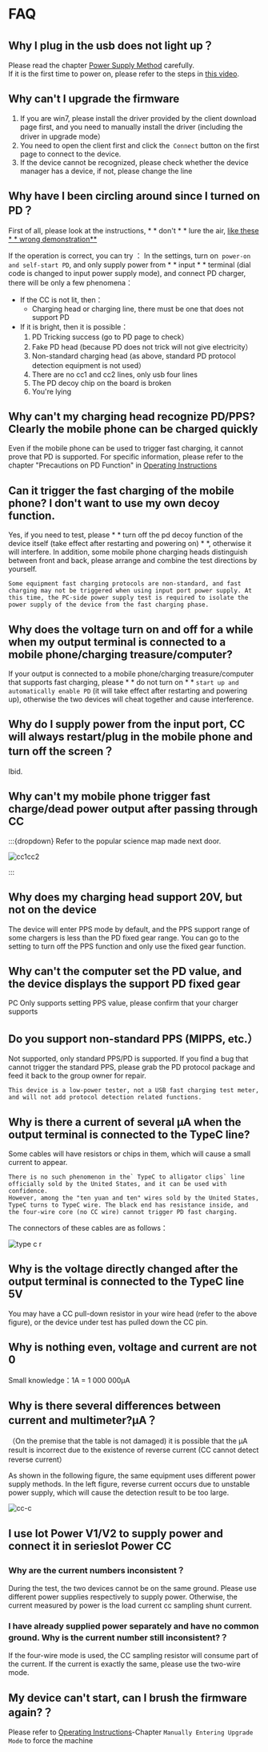 # FAQ

## Why I plug in the usb does not light up？

Please read the chapter [Power Supply Method](https://openluat.github.io/luatos-wiki-en/iotpower/cc/parts.html#id3) carefully.  
If it is the first time to power on, please refer to the steps in [this video](https://www.bilibili.com/video/BV15m4y1h7CG).

## Why can't I upgrade the firmware

1. If you are win7, please install the driver provided by the client download page first, and you need to manually install the driver (including the driver in upgrade mode）
2. You need to open the client first and click the` Connect` button on the first page to connect to the device.
3. If the device cannot be recognized, please check whether the device manager has a device, if not, please change the line

## Why have I been circling around since I turned on PD？

First of all, please look at the instructions, * * don't * * lure the air, [like these * * wrong demonstration**](wrong.md)

If the operation is correct, you can try  ：
In the settings, turn on` power-on and self-start PD`, and only supply power from * * input * * terminal (dial code is changed to input power supply mode), and connect PD charger, there will be only a few phenomena：

- If the CC is not lit, then：
  - Charging head or charging line, there must be one that does not support PD
- If it is bright, then it is possible：
  1. PD Tricking success (go to PD page to check）
  1. Fake PD head (because PD does not trick will not give electricity）
  1. Non-standard charging head (as above, standard PD protocol detection equipment is not used）
  1. There are no cc1 and cc2 lines, only usb four lines
  1. The PD decoy chip on the board is broken
  1. You're lying

## Why can't my charging head recognize PD/PPS? Clearly the mobile phone can be charged quickly

Even if the mobile phone can be used to trigger fast charging, it cannot prove that PD is supported. For specific information, please refer to the chapter "Precautions on PD Function" in [Operating Instructions](usage.md)

## Can it trigger the fast charging of the mobile phone? I don't want to use my own decoy function.

Yes, if you need to test, please * * turn off the pd decoy function of the device itself (take effect after restarting and powering on) * *, otherwise it will interfere. In addition, some mobile phone charging heads distinguish between front and back, please arrange and combine the test directions by yourself.

```{note}
Some equipment fast charging protocols are non-standard, and fast charging may not be triggered when using input port power supply. At this time, the PC-side power supply test is required to isolate the power supply of the device from the fast charging phase.
```

## Why does the voltage turn on and off for a while when my output terminal is connected to a mobile phone/charging treasure/computer?

If your output is connected to a mobile phone/charging treasure/computer that supports fast charging, please * * do not turn on * * `start up and automatically enable PD` (it will take effect after restarting and powering up), otherwise the two devices will cheat together and cause interference.

## Why do I supply power from the input port, CC will always restart/plug in the mobile phone and turn off the screen？

Ibid.

## Why can't my mobile phone trigger fast charge/dead power output after passing through CC

:::{dropdown} Refer to the popular science map made next door.

![cc1cc2](img/cc1cc2.jpg)

:::

## Why does my charging head support 20V, but not on the device

The device will enter PPS mode by default, and the PPS support range of some chargers is less than the PD fixed gear range. You can go to the setting to turn off the PPS function and only use the fixed gear function.

## Why can't the computer set the PD value, and the device displays the support PD fixed gear

PC Only supports setting PPS value, please confirm that your charger supports

## Do you support non-standard PPS (MIPPS, etc.）

Not supported, only standard PPS/PD is supported. If you find a bug that cannot trigger the standard PPS, please grab the PD protocol package and feed it back to the group owner for repair.

```{note}
This device is a low-power tester, not a USB fast charging test meter, and will not add protocol detection related functions.
```

## Why is there a current of several μA when the output terminal is connected to the TypeC line?

Some cables will have resistors or chips in them, which will cause a small current to appear.

```{note}
There is no such phenomenon in the` TypeC to alligator clips` line officially sold by the United States, and it can be used with confidence.  
However, among the "ten yuan and ten" wires sold by the United States, TypeC turns to TypeC wire. The black end has resistance inside, and the four-wire core (no CC wire) cannot trigger PD fast charging.
```

The connectors of these cables are as follows：

![type c r](img/typec_r.jpg)

## Why is the voltage directly changed after the output terminal is connected to the TypeC line 5V

You may have a CC pull-down resistor in your wire head (refer to the above figure), or the device under test has pulled down the CC pin.

## Why is nothing even, voltage and current are not 0

Small knowledge：1A = 1 000 000μA

## Why is there several differences between current and multimeter?μA？

（On the premise that the table is not damaged) it is possible that the μA result is incorrect due to the existence of reverse current (CC cannot detect reverse current）

As shown in the following figure, the same equipment uses different power supply methods. In the left figure, reverse current occurs due to unstable power supply, which will cause the detection result to be too large.

![cc-c](img/cc-c.png)

## I use **Iot Power V1/V2** to supply power and connect it in series**Iot Power CC**

### Why are the current numbers inconsistent？

During the test, the two devices cannot be on the same ground. Please use different power supplies respectively to supply power. Otherwise, the current measured by power is the load current cc sampling shunt current.

### I have already supplied power separately and have no common ground. Why is the current number still inconsistent?？

If the four-wire mode is used, the CC sampling resistor will consume part of the current. If the current is exactly the same, please use the two-wire mode.

## My device can't start, can I brush the firmware again?？

Please refer to [Operating Instructions](usage.md)-Chapter `Manually Entering Upgrade Mode` to force the machine
